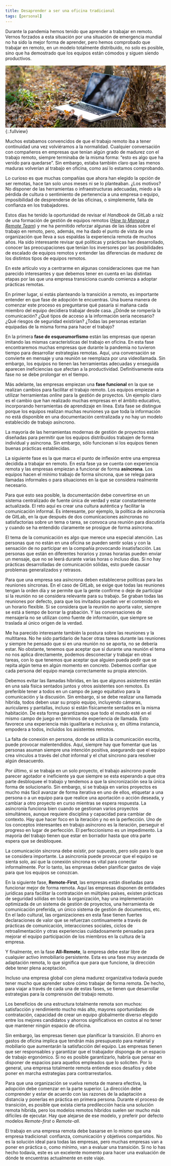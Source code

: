 ```yaml
---
title: Desaprender a ser una oficina tradicional
tags: [personal]
---
```

Durante la pandemia hemos tenido que aprender a trabajar en remoto. Vernos forzados a esta situación por una situación de emergencia mundial no ha sido la mejor forma de aprender, pero hemos comprobado que trabajar en remoto, en un modelo totalmente distribuido, no solo es posible, sino que ha demostrado que los equipos están cómodos y siguen siendo productivos.

![seedlings](/img/work-from-home.jpg){:.fullview}

Muchos estabamos convencidos de que el trabajo remoto iba a tener continuidad una vez volviéramos a la normalidad. Cualquier conversación con compañeros en empresas que tenían algún grado de madurez con el trabajo remoto, siempre terminaba de la misma forma: “esto es algo que ha venido para quedarse”. Sin embargo, estaba también claro que las menos maduras volverían al trabajo en oficina, como así lo estamos comprobando.

Lo curioso es que muchas compañías que ahora han elegido la opción de ser remotas, hace tan solo unos meses ni se lo planteaban. ¿Los motivos? No disponer de las herramientas o infraestructuras adecuadas, miedo a la pérdida de cultura o sentimiento de pertenencia a una empresa o equipo, imposibilidad de desprenderse de las oficinas, o simplemente, falta de confianza en los trabajadores.

Estos días he tenido la oportunidad de revisar el _Handbook_ de GitLab a raíz de una formación de gestión de equipos remotos ([_How to Manage a Remote Team_](https://www.coursera.org/learn/remote-team-management/home/welcome)) y me ha permitido reforzar algunas de las ideas sobre el trabajo en remoto, pero, además, me ha dado el punto de vista de una organización que lleva a sus espaldas la experiencia remota de muchos años. Ha sido interesante revisar qué políticas y prácticas han desarrollado, conocer las preocupaciones que tenían los inversores por las posibilidades de escalado de equipos remotos y entender las diferencias de madurez de los distintos tipos de equipos remotos.

En este artículo voy a centrarme en algunas consideraciones que me han parecido interesantes y que debemos tener en cuenta en las distintas etapas por las que una empresa transiciona cuando comienza a adoptar prácticas remotas.

En primer lugar, si estás planteando la transición a remoto, es importante entender en que fase de adopción te encuentras. Una buena manera de comenzar este proceso es preguntarse qué pasaría si mañana cada miembro del equipo decidiera trabajar desde casa. ¿Dónde se rompería la comunicación? ¿Qué tipos de acceso a la información sería necesario? ¿Qué riesgos de seguridad existirían? ¿Todas las personas estarían equipadas de la misma forma para hacer el trabajo?

En la primera **fase de esqueumorfismo** están las empresas que operan imitando las mismas características del trabajo en oficina. En esta fase encontraremos muchas empresas que durante la pandemia no tuvieron tiempo para desarrollar estrategias remotas. Aquí, una conversación se convierte en mensaje y una reunión se reemplaza por una videollamada. Sin embargo, los equipos no tienen las herramientas adecuadas y enseguida aparecen ineficiencias que afectan a la productividad. Definitivamente esta fase no se debe prolongar en el tiempo.

Más adelante, las empresas empiezan una **fase funcional** en la que se realizan cambios para facilitar el trabajo remoto. Los equipos empiezan a utilizar herramientas _online_ para la gestión de proyectos. Un ejemplo claro es el cambio que han realizado muchas empresas en el ámbito educativo, incorporando herramientas de aprendizaje en línea. Esta fase se distingue porque los equipos realizan muchas reuniones ya que toda la información no está disponible en una documentación centralizada y no hay un modelo establecido de trabajo asíncrono.

La mayoría de las herramientas modernas de gestión de proyectos están diseñadas para permitir que los equipos distribuidos trabajen de forma individual y asíncrona. Sin embargo, sólo funcionan si los equipos tienen buenas prácticas establecidas.

La siguiente fase es la que marca el punto de inflexión entre una empresa decidida a trabajar en remoto. En esta fase ya se cuenta con experiencia remota y las empresas empiezan a funcionar de forma **asíncrona**. Los equipos hacen el mínimo trabajo de forma síncrona, que se relega para llamadas informales o para situaciones en la que se considera realmente necesario.

Para que esto sea posible, la documentación debe convertirse en un sistema centralizado de fuente única de verdad y estar constantemente actualizada. El reto aquí es crear una cultura auténtica y facilitar la comunicación informal. Es interesante, por ejemplo, la política de asíncronía de GitLab, en la que después de dos comunicaciones asíncronas no satisfactorias sobre un tema o tarea, se convoca una reunión para discutirla y cuando se ha entendido claramente se prosigue de forma asíncrona. 

El tema de la comunicación es algo que merece una especial atención. Las personas que no están en una oficina se pueden sentir solas y con la sensación de no participar en la compañía provocando insatisfacción. Las personas que están en diferentes horarios y zonas horarias pueden enviar un mensaje, que no se leerá durante varias horas o incluso días. Si no hay prácticas desarrolladas de comunicación sólidas, esto puede causar problemas generalizados y retrasos.

Para que una empresa sea asíncrona deben establecerse políticas para las reuniones síncronas. En el caso de GitLab, se exige que todas las reuniones tengan la orden día y se permite que la gente confirme o deje de participar si la reunión no se considera relevante para su trabajo. Se graban todas las reuniones por defecto, para que los invitados puedan ver el contenido en un horario flexible. Si se considera que la reunión no aporta valor, siempre se está a tiempo de borrar la grabación. Y las conversaciones de mensajería no se utilizan como fuente de información, que siempre se traslada al único origen de la verdad.

Me ha parecido interesante también la postura sobre las reuniones y la multitarea. No he sido partidario de hacer otras tareas durante las reuniones y siempre he pensado que si en una reunión no se aporta, no se debería estar. No obstante, tenemos que aceptar que si durante una reunión el tema no nos aplica directamente, podemos desconectar y trabajar en otras tareas, con lo que tenemos que aceptar que alguien pueda pedir que se repita algún tema en algún momento en concreto. Debemos confiar que cada persona del equipo maneja correctamente su propia atención.

Debemos evitar las llamadas híbridas, en las que algunos asistentes están en una sala física sentados juntos y otros asistentes son remotos. Es preferible tener a todos en un campo de juego equitativo para la comunicación y la discusión. Sin embargo, si se debe realizar una llamada híbrida, todos deben usar su propio equipo, incluyendo cámaras, auriculares y pantallas, incluso si están físicamente sentados en la misma habitación. De esta forma garantizamos que todo el mundo esté en el mismo campo de juego en términos de experiencia de llamada. Esto favorece una experiencia más igualitaria e inclusiva y, en última instancia, empodera a todos, incluidos los asistentes remotos.

La falta de conexión en persona, donde se utiliza la comunicación escrita, puede provocar malentendidos. Aquí, siempre hay que fomentar que las personas asuman siempre una intención positiva, asegurando que el equipo crea vínculos a través del _chat_ informal y el chat síncrono para resolver algún desacuerdo.

Por último, si se trabaja en un solo proyecto, el trabajo asíncrono puede parecer agotador e ineficiente ya que siempre se esta esperando a que otra parte desbloquee el trabajo y tendemos a que la sincronización sea la única forma de solucionarlo. Sin embargo, si se trabaja en varios proyectos es mucho más fácil avanzar de forma iterativa en uno de ellos, etiquetar a una persona o a un equipo para que realice una aportación o acción deseada, y cambiar a otro proyecto en curso mientras se espera respuesta. La asincronía funciona bien cuando se gestionan varios proyectos simultáneos, aunque requiere disciplina y capacidad para cambiar de contexto. Hay que hacer foco en la iteración y no en la perfección. Uno de los conceptos interesantes en trabajo asíncrono es la iteración, perseguir el progreso en lugar de perfección. El perfeccionismo es un impedimento. La mayoría del trabajo tienen que estar en borrador hasta que otra parte espera que se desbloquee.

La comunicación síncrona debe existir, por supuesto, pero solo para lo que se considera importante. La asincronía puede provocar que el equipo se sienta solo, así que la conexión síncrona es vital para conectar informalmente. Por lo tanto, las empresas deben planificar gastos de viaje para que los equipos se conozcan. 

En la siguiente fase, **Remote-First**, las empresas están diseñadas para funcionar mejor de forma remota. Aquí las empresas disponen de entidades jurídicas para facilitar la contratación en múltiples países, existen prácticas de seguridad sólidas en toda la organización, hay una implementación optimizada de un sistema de gestión de proyectos, una herramienta de comunicación preferida, un único sistema de gestión de documentos, etc. En el lado cultural, las organizaciones en esta fase tienen fuertes declaraciones de valor que se refuerzan continuamente a través de prácticas de comunicación, interacciones sociales, ciclos de retroalimentación y otras experiencias cuidadosamente pensadas para mejorar el equipo participación de los miembros en la cultura de la empresa.

Y finalmente, en la fase **All-Remote**, la empresa debe estar libre de cualquier activo inmobiliario persistente. Esta es una fase muy avanzada de adaptación remota, lo que significa que para que funcione, la dirección debe tener plena aceptación. 

Incluso una empresa global con plena madurez organizativa todavía puede tener mucho que aprender sobre cómo trabajar de forma remota. De hecho, para viajar a través de cada una de estas fases, se tienen que desarrollar estrategias para la comprensión del trabajo remoto.

Los beneficios de una estructura totalmente remota son muchos: satisfacción y rendimiento mucho más alto, mayores oportunidades de contratación, capacidad de crear un equipo globalmente diverso elegido entre los mejores candidatos y ahorros significativos en costos al no tener que mantener ningún espacio de oficina.

Sin embargo, las empresas tienen que planificar la transición. El ahorro en gastos de oficina implica que tendrán más presupuesto para material y mobiliario que aumentarán la satisfacción del equipo. Las empresas tienen que ser responsables y garantizar que el trabajador disponga de un espacio de trabajo ergonómico. Si no es posible garantizarlo, habría que pensar en disponer de espacios para aquellos empleados que lo soliciten. Por lo general, una empresa totalmente remota entiende esos desafíos y debe poner en marcha estrategias para contrarrestarlos. 

Para que una organización se vuelva remota de manera efectiva, la adopción debe comenzar en la parte superior. La dirección debe comprender y estar de acuerdo con las razones de la adaptación a distancia y ponerlas en práctica en primera persona. Durante el proceso de transición, es posible que exista cierta predilección hacia una solución remota híbrida, pero los modelos remotos híbridos suelen ser mucho más difíciles de ejecutar. Hay que alejarse de ese modelo, y preferir por defecto modelos _Remote-first_ o _Remote-all_. 

El trabajo en una empresa remota debe basarse en lo mismo que una empresa tradicional: confianza, comunicación y objetivos compartidos. No es la solución ideal para todas las empresas, pero muchas empresas van a poner en práctica o, como mínimo, van a evaluar una transición. Si no lo has hecho todavía, este es un excelente momento para hacer una evaluación de dónde te encuentras actualmente en este viaje.
